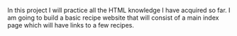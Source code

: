 In this project I will practice all the HTML knowledge I have acquired so far.
I am going to build a basic recipe website that will consist of a main index page which will have links to a few recipes.

